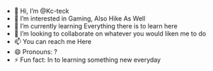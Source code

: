 - 👋 Hi, I’m @Kc-teck
- 👀 I’m interested in Gaming, Also Hike As Well
- 🌱 I’m currently learning Everything there is to learn here
- 💞️ I’m looking to collaborate on whatever you would liken me to do
- 📫 You can reach me Here    
- 😄 Pronouns: ?
- ⚡ Fun fact: In to learning something new everyday

<!---
Kc-teck/Kc-teck is a ✨ special ✨ repository because its `README.md` (this file) appears on your GitHub profile.
You can click the Preview link to take a look at your changes.
--->
